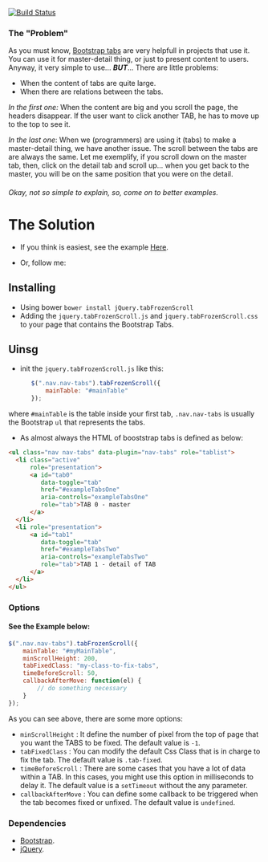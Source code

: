 [![Build Status](https://travis-ci.org/LeandroFranciscato/jQuery.tabFrozenScroll.svg?branch=master)](https://travis-ci.org/LeandroFranciscato/jQuery.tabFrozenScroll)

### The "Problem"

As you must know, [Bootstrap tabs](https://mdbootstrap.com/components/tabs/) are very helpfull in projects that use it.
You can use it for master-detail thing, or just to present content to users. Anyway, it very simple to use... ***BUT***... There are little problems: 
* When the content of tabs are quite large.
* When there are relations between the tabs.

*In the first one:* When the content are big and you scroll the page, the headers disappear. If the user want to click another TAB, he has to move up to the top to see it.

*In the last one*: When we (programmers) are using it (tabs) to make a master-detail thing, we have another issue. The scroll between the tabs are are always the same. Let me exemplify, if you scroll down on the master tab, then, click on the detail tab and scroll up... when you get back to the master, you will be on the same position that you were on the detail. 

###### Okay, not so simple to explain, so, come on to better examples.

# The Solution

* If you think is easiest, see the example [Here](https://leandrofranciscato.github.io/bootstrapTabFrozenScroll/).

* Or, follow me: 

## Installing

* Using bower `bower install jQuery.tabFrozenScroll`
* Adding the `jquery.tabFrozenScroll.js` and `jquery.tabFrozenScroll.css` to your page that contains the Bootstrap Tabs.

## Uinsg

* init the `jquery.tabFrozenScroll.js` like this:
     ```js
        $(".nav.nav-tabs").tabFrozenScroll({
            mainTable: "#mainTable"
        });
     ```
where `#mainTable` is the table inside your first tab, `.nav.nav-tabs` is usually the Bootstrap `ul` that represents the tabs.

* As almost always the HTML of booststrap tabs is defined as below:

```html
<ul class="nav nav-tabs" data-plugin="nav-tabs" role="tablist">
  <li class="active" 
      role="presentation">
      <a id="tab0"
         data-toggle="tab" 
         href="#exampleTabsOne" 
         aria-controls="exampleTabsOne" 
         role="tab">TAB 0 - master
      </a>
  </li>
  <li role="presentation">
      <a id="tab1"         
         data-toggle="tab" 
         href="#exampleTabsTwo" 
         aria-controls="exampleTabsTwo" 
         role="tab">TAB 1 - detail of TAB
      </a>
  </li>
</ul>  
```
### Options

#### See the Example below:

```js
$(".nav.nav-tabs").tabFrozenScroll({
    mainTable: "#myMainTable",
    minScrollHeight: 200,
    tabFixedClass: "my-class-to-fix-tabs",
    timeBeforeScroll: 50,
    callbackAfterMove: function(el) {
        // do something necessary
    }
});
```
As you can see above, there are some more options:

* `minScrollHeight` : It define the number of pixel from the top of page that you want the TABS to be fixed. The default value is `-1`.
* `tabFixedClass` : You can modify the default Css Class that is in charge to fix the tab. The default value is `.tab-fixed`.
* `timeBeforeScroll` : There are some cases that you have a lot of data within a TAB. In this cases, you might use this option in milliseconds to delay it. The default value is a `setTimeout` without the any parameter.
* `callbackAfterMove` : You can define some callback to be triggered when the tab becomes fixed or unfixed. The default value is `undefined`.

### Dependencies

* <a href="https://github.com/twbs/bootstrap">Bootstrap</a>.
* <a href="https://github.com/jquery/jquery">jQuery</a>.
